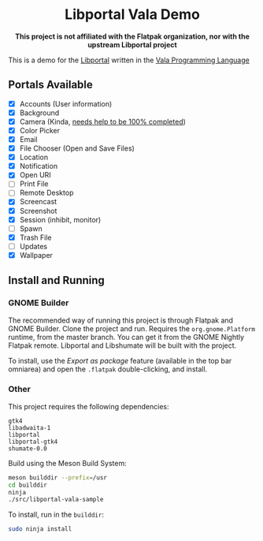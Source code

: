 <div align="center">

# Libportal Vala Demo

**This project is not affiliated with the Flatpak organization, nor with the upstream Libportal project**

</div>

This is a demo for the [Libportal](https://github.com/flatpak/libportal) written in the [Vala Programming Language](https://vala-project.org)

## Portals Available

- [x] Accounts (User information)
- [x] Background
- [x] Camera (Kinda, [needs help to be 100% completed](https://github.com/Diego-Ivan/libportal-vala-demo/issues/1))
- [x] Color Picker
- [x] Email
- [x] File Chooser (Open and Save Files)
- [x] Location
- [x] Notification
- [x] Open URI
- [ ] Print File
- [ ] Remote Desktop
- [x] Screencast
- [x] Screenshot
- [x] Session (inhibit, monitor)
- [ ] Spawn
- [x] Trash File
- [ ] Updates
- [x] Wallpaper

## Install and Running

### GNOME Builder

The recommended way of running this project is through Flatpak and GNOME Builder. Clone the project and run. Requires the `org.gnome.Platform` runtime, from the master branch. You can get it from the GNOME Nightly Flatpak remote. Libportal and Libshumate will be built with the project.

To install, use the *Export as package* feature (available in the top bar omniarea) and open the `.flatpak` double-clicking, and install.

### Other

This project requires the following dependencies:

```
gtk4
libadwaita-1
libportal
libportal-gtk4
shumate-0.0
```

Build using the Meson Build System:

```sh
meson builddir --prefix=/usr
cd builddir
ninja
./src/libportal-vala-sample
```

To install, run in the `builddir`:

```sh
sudo ninja install
```
